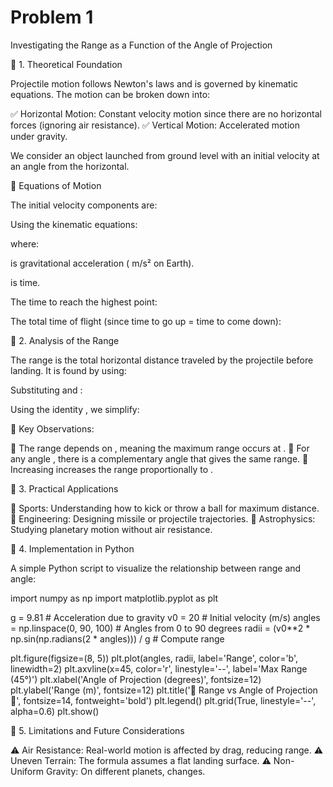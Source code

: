 # Problem 1

Investigating the Range as a Function of the Angle of Projection

📌 1. Theoretical Foundation

Projectile motion follows Newton's laws and is governed by kinematic equations. The motion can be broken down into:

✅ Horizontal Motion: Constant velocity motion since there are no horizontal forces (ignoring air resistance).
✅ Vertical Motion: Accelerated motion under gravity.

We consider an object launched from ground level with an initial velocity  at an angle  from the horizontal.

🔹 Equations of Motion

The initial velocity components are:




Using the kinematic equations:




where:

 is gravitational acceleration ( m/s² on Earth).

 is time.

The time to reach the highest point:



The total time of flight (since time to go up = time to come down):



📌 2. Analysis of the Range

The range  is the total horizontal distance traveled by the projectile before landing. It is found by using:



Substituting  and :



Using the identity , we simplify:



🔹 Key Observations:

🔹 The range depends on , meaning the maximum range occurs at .
🔹 For any angle , there is a complementary angle  that gives the same range.
🔹 Increasing  increases the range proportionally to .

📌 3. Practical Applications

📍 Sports: Understanding how to kick or throw a ball for maximum distance.
📍 Engineering: Designing missile or projectile trajectories.
📍 Astrophysics: Studying planetary motion without air resistance.

📌 4. Implementation in Python

A simple Python script to visualize the relationship between range and angle:

import numpy as np
import matplotlib.pyplot as plt

g = 9.81  # Acceleration due to gravity
v0 = 20   # Initial velocity (m/s)
angles = np.linspace(0, 90, 100)  # Angles from 0 to 90 degrees
radii = (v0**2 * np.sin(np.radians(2 * angles))) / g  # Compute range

plt.figure(figsize=(8, 5))
plt.plot(angles, radii, label='Range', color='b', linewidth=2)
plt.axvline(x=45, color='r', linestyle='--', label='Max Range (45°)')
plt.xlabel('Angle of Projection (degrees)', fontsize=12)
plt.ylabel('Range (m)', fontsize=12)
plt.title('🔹 Range vs Angle of Projection 🔹', fontsize=14, fontweight='bold')
plt.legend()
plt.grid(True, linestyle='--', alpha=0.6)
plt.show()

📌 5. Limitations and Future Considerations

⚠️ Air Resistance: Real-world motion is affected by drag, reducing range.
⚠️ Uneven Terrain: The formula assumes a flat landing surface.
⚠️ Non-Uniform Gravity: On different planets,  changes.

